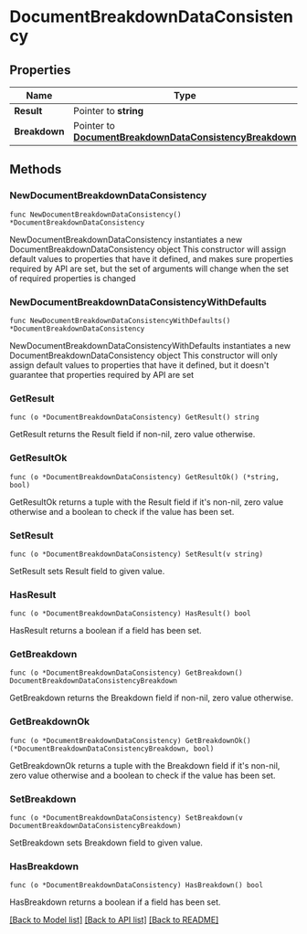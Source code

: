 # DocumentBreakdownDataConsistency

## Properties

Name | Type | Description | Notes
------------ | ------------- | ------------- | -------------
**Result** | Pointer to **string** |  | [optional] 
**Breakdown** | Pointer to [**DocumentBreakdownDataConsistencyBreakdown**](DocumentBreakdownDataConsistencyBreakdown.md) |  | [optional] 

## Methods

### NewDocumentBreakdownDataConsistency

`func NewDocumentBreakdownDataConsistency() *DocumentBreakdownDataConsistency`

NewDocumentBreakdownDataConsistency instantiates a new DocumentBreakdownDataConsistency object
This constructor will assign default values to properties that have it defined,
and makes sure properties required by API are set, but the set of arguments
will change when the set of required properties is changed

### NewDocumentBreakdownDataConsistencyWithDefaults

`func NewDocumentBreakdownDataConsistencyWithDefaults() *DocumentBreakdownDataConsistency`

NewDocumentBreakdownDataConsistencyWithDefaults instantiates a new DocumentBreakdownDataConsistency object
This constructor will only assign default values to properties that have it defined,
but it doesn't guarantee that properties required by API are set

### GetResult

`func (o *DocumentBreakdownDataConsistency) GetResult() string`

GetResult returns the Result field if non-nil, zero value otherwise.

### GetResultOk

`func (o *DocumentBreakdownDataConsistency) GetResultOk() (*string, bool)`

GetResultOk returns a tuple with the Result field if it's non-nil, zero value otherwise
and a boolean to check if the value has been set.

### SetResult

`func (o *DocumentBreakdownDataConsistency) SetResult(v string)`

SetResult sets Result field to given value.

### HasResult

`func (o *DocumentBreakdownDataConsistency) HasResult() bool`

HasResult returns a boolean if a field has been set.

### GetBreakdown

`func (o *DocumentBreakdownDataConsistency) GetBreakdown() DocumentBreakdownDataConsistencyBreakdown`

GetBreakdown returns the Breakdown field if non-nil, zero value otherwise.

### GetBreakdownOk

`func (o *DocumentBreakdownDataConsistency) GetBreakdownOk() (*DocumentBreakdownDataConsistencyBreakdown, bool)`

GetBreakdownOk returns a tuple with the Breakdown field if it's non-nil, zero value otherwise
and a boolean to check if the value has been set.

### SetBreakdown

`func (o *DocumentBreakdownDataConsistency) SetBreakdown(v DocumentBreakdownDataConsistencyBreakdown)`

SetBreakdown sets Breakdown field to given value.

### HasBreakdown

`func (o *DocumentBreakdownDataConsistency) HasBreakdown() bool`

HasBreakdown returns a boolean if a field has been set.


[[Back to Model list]](../README.md#documentation-for-models) [[Back to API list]](../README.md#documentation-for-api-endpoints) [[Back to README]](../README.md)


